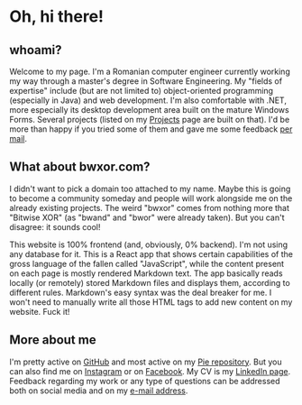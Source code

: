 # Oh, hi there!

## whoami?
Welcome to my page. I'm a Romanian computer engineer currently working my way through a master's degree in Software Engineering. My "fields of expertise" include (but are not limited to) object-oriented programming (especially in Java) and web development. I'm also comfortable with .NET, more especially its desktop development area built on the mature Windows Forms. Several projects (listed on my [Projects](projects) page are built on that). I'd be more than happy if you tried some of them and gave me some feedback [per mail](mailto:mario@bwxor.com).

## What about bwxor.com?
I didn't want to pick a domain too attached to my name. Maybe this is going to become a community someday and people will work alongside me on the already existing projects. The weird "bwxor" comes from nothing more that "Bitwise XOR" (as "bwand" and "bwor" were already taken). But you can't disagree: it sounds cool!

This website is 100% frontend (and, obviously, 0% backend). I'm not using any database for it. This is a React app that shows certain capabilities of the gross language of the fallen called "JavaScript", while the content present on each page is mostly rendered Markdown text. The app basically reads locally (or remotely) stored Markdown files and displays them, according to different rules. Markdown's easy syntax was the deal breaker for me. I won't need to manually write all those HTML tags to add new content on my website. Fuck it!

## More about me
I'm pretty active on [GitHub](https://github.com/mateasmario) and most active on my [Pie repository](https://github.com/mateasmario/pie). But you can also find me on [Instagram](https://instagram.com/mario.mateas) or on [Facebook](https://www.facebook.com/mateasmario). My CV is my [LinkedIn page](https://www.linkedin.com/in/mario-matea%C8%99-b31628209/). Feedback regarding my work or any type of questions can be addressed both on social media and on my [e-mail address](mailto:mario@bwxor.com).